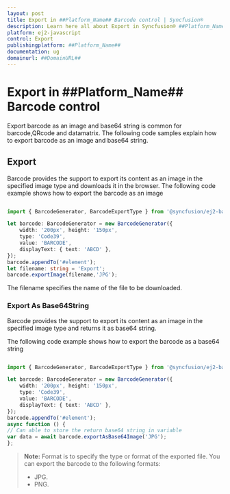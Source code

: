 ```yaml
---
layout: post
title: Export in ##Platform_Name## Barcode control | Syncfusion®
description: Learn here all about Export in Syncfusion® ##Platform_Name## Barcode control of Syncfusion Essential® JS 2 and more.
platform: ej2-javascript
control: Export 
publishingplatform: ##Platform_Name##
documentation: ug
domainurl: ##DomainURL##
---
```


# Export in ##Platform_Name## Barcode control

Export barcode as an image and base64 string is common for barcode,QRcode and datamatrix. The following code samples explain how to export barcode as an image and base64 string.

## Export

Barcode provides the support to export its content as an image in the specified image type and downloads it in the browser.
The following code example shows how to export the barcode as an image

```ts

import { BarcodeGenerator, BarcodeExportType } from '@syncfusion/ej2-barcode-generator';

let barcode: BarcodeGenerator = new BarcodeGenerator({
    width: '200px', height: '150px',
    type: 'Code39',
    value: 'BARCODE',
    displayText: { text: 'ABCD' },
});
barcode.appendTo('#element');
let filename: string = 'Export';
barcode.exportImage(filename,'JPG');

```

The filename specifies the name of the file to be downloaded.

### Export As Base64String

Barcode provides the support to export its content as an image in the specified image type and returns it as base64 string.

The following code example shows how to export the barcode as a base64 string

```ts

import { BarcodeGenerator, BarcodeExportType } from '@syncfusion/ej2-barcode-generator';

let barcode: BarcodeGenerator = new BarcodeGenerator({
    width: '200px', height: '150px',
    type: 'Code39',
    value: 'BARCODE',
    displayText: { text: 'ABCD' },
});
barcode.appendTo('#element');
async function () {
// Can able to store the return base64 string in variable
var data = await barcode.exportAsBase64Image('JPG');
};

```

>**Note:**
>Format is to specify the type or format of the exported file. You can export the barcode to the following formats:
>* JPG.
>* PNG.